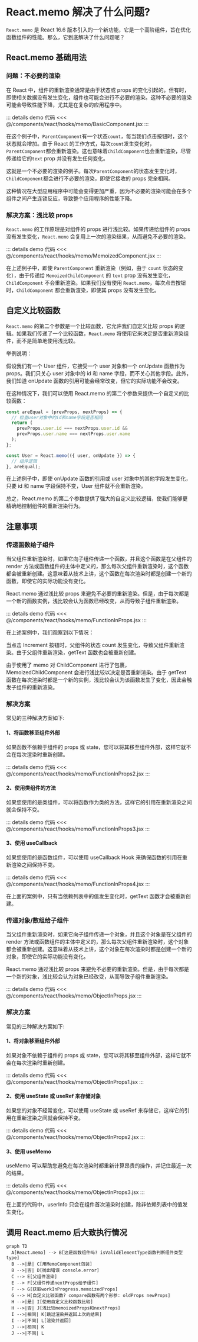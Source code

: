 # React.memo 解决了什么问题?

`React.memo` 是 React 16.6 版本引入的一个新功能，它是一个高阶组件，旨在优化函数组件的性能。那么，它到底解决了什么问题呢？

## React.memo 基础用法

### 问题：不必要的渲染

在 React 中，组件的重新渲染通常是由于状态或 props 的变化引起的。但有时，即使相关数据没有发生变化，组件也可能会进行不必要的渲染。这种不必要的渲染可能会导致性能下降，尤其是在复杂的应用程序中。

<div ref="memo1" />

::: details demo 代码
<<< @/components/react/hooks/memo/BasicComponent.jsx
:::

在这个例子中，`ParentComponent`有一个状态`count`，每当我们点击按钮时，这个状态就会增加。由于 React 的工作方式，每次`count`发生变化时，`ParentComponent`都会重新渲染。这也意味着`ChildComponent`也会重新渲染，尽管传递给它的`text` prop 并没有发生任何变化。

这就是一个不必要的渲染的例子。每次`ParentComponent`的状态发生变化时，`ChildComponent`都会进行不必要的渲染，即使它接收的 props 完全相同。

这种情况在大型应用程序中可能会变得更加严重，因为不必要的渲染可能会在多个组件之间产生连锁反应，导致整个应用程序的性能下降。

### 解决方案：浅比较 props

`React.memo` 的工作原理是对组件的 props 进行浅比较。如果传递给组件的 props 没有发生变化，`React.memo` 会复用上一次的渲染结果，从而避免不必要的渲染。

<div ref="memo2" />

::: details demo 代码
<<< @/components/react/hooks/memo/MemoizedComponent.jsx
:::

在上述例子中，即使 `ParentComponent` 重新渲染（例如，由于 `count` 状态的变化），由于传递给 `MemoizedChildComponent` 的 `text` prop 没有发生变化，`ChildComponent` 不会重新渲染。如果我们没有使用 `React.memo`，每次点击按钮时，`ChildComponent` 都会重新渲染，即使其 props 没有发生变化。

## 自定义比较函数

`React.memo` 的第二个参数是一个比较函数，它允许我们自定义比较 props 的逻辑。如果我们传递了一个比较函数，`React.memo` 将使用它来决定是否重新渲染组件，而不是简单地使用浅比较。

举例说明：

假设我们有一个 User 组件，它接受一个 user 对象和一个 onUpdate 函数作为 props。我们只关心 user 对象中的 id 和 name 字段，而不关心其他字段。此外，我们知道 onUpdate 函数的引用可能会经常改变，但它的实际功能不会改变。

在这种情况下，我们可以使用 React.memo 的第二个参数来提供一个自定义的比较函数：

```jsx
const areEqual = (prevProps, nextProps) => {
  // 检查user对象中的id和name字段是否相同
  return (
    prevProps.user.id === nextProps.user.id &&
    prevProps.user.name === nextProps.user.name
  );
};

const User = React.memo(({ user, onUpdate }) => {
  // 组件逻辑
}, areEqual);
```

在上述例子中，即使 onUpdate 函数的引用或 user 对象中的其他字段发生变化，只要 id 和 name 字段保持不变，User 组件就不会重新渲染。

总之，React.memo 的第二个参数提供了强大的自定义比较逻辑，使我们能够更精确地控制组件的重新渲染行为。

## 注意事项

### 传递函数给子组件

当父组件重新渲染时，如果它向子组件传递一个函数，并且这个函数是在父组件的 render 方法或函数组件的主体中定义的，那么每次父组件重新渲染时，这个函数都会被重新创建。这意味着从技术上讲，这个函数在每次渲染时都是创建一个新的函数，即使它的实际功能没有变化。

React.memo 通过浅比较 props 来避免不必要的重新渲染。但是，由于每次都是一个新的函数实例，浅比较会认为函数已经改变，从而导致子组件重新渲染。

<div ref="memo3" />

::: details demo 代码
<<< @/components/react/hooks/memo/FunctionInProps.jsx
:::

在上述案例中，我们观察到以下情况：

当点击 Increment 按钮时，父组件的状态 count 发生变化，导致父组件重新渲染。由于父组件重新渲染，getText 函数也会被重新创建。

由于使用了 memo 对 ChildComponent 进行了包裹，MemoizedChildComponent 会进行浅比较以决定是否重新渲染。由于 getText 函数在每次渲染时都是一个新的实例，浅比较会认为该函数发生了变化，因此会触发子组件的重新渲染。

### 解决方案

常见的三种解决方案如下:

#### 1、将函数移至组件外部

如果函数不依赖于组件的 props 或 state，您可以将其移至组件外部，这样它就不会在每次渲染时重新创建。

<div ref="memo4" />

::: details demo 代码
<<< @/components/react/hooks/memo/FunctionInProps2.jsx
:::

#### 2、使用类组件的方法

如果您使用的是类组件，可以将函数作为类的方法，这样它的引用在重新渲染之间就会保持不变。

<div ref="memo5" />

::: details demo 代码
<<< @/components/react/hooks/memo/FunctionInProps3.jsx
:::

#### 3、使用 useCallback

如果您使用的是函数组件，可以使用 useCallback Hook 来确保函数的引用在重新渲染之间保持不变。

<div ref="memo6" />

::: details demo 代码
<<< @/components/react/hooks/memo/FunctionInProps4.jsx
:::

在上面的案例中，只有当依赖列表中的值发生变化时，getText 函数才会被重新创建。

### 传递对象/数组给子组件

当父组件重新渲染时，如果它向子组件传递一个对象，并且这个对象是在父组件的 render 方法或函数组件的主体中定义的，那么每次父组件重新渲染时，这个对象都会被重新创建。这意味着从技术上讲，这个对象在每次渲染时都是创建一个新的对象，即使它的实际功能没有变化。

React.memo 通过浅比较 props 来避免不必要的重新渲染。但是，由于每次都是一个新的对象，浅比较会认为对象已经改变，从而导致子组件重新渲染。

<div ref="memo7" />

::: details demo 代码
<<< @/components/react/hooks/memo/ObjectInProps.jsx
:::

### 解决方案

常见的三种解决方案如下:

#### 1、将对象移至组件外部

如果对象不依赖于组件的 props 或 state，您可以将其移至组件外部，这样它就不会在每次渲染时重新创建。

<div ref="memo8" />

::: details demo 代码
<<< @/components/react/hooks/memo/ObjectInProps1.jsx
:::

#### 2、使用 useState 或 useRef 来存储对象

如果您的对象不经常变化，可以使用 useState 或 useRef 来存储它，这样它的引用在重新渲染之间就会保持不变。

<div ref="memo9" />

::: details demo 代码
<<< @/components/react/hooks/memo/ObjectInProps2.jsx
:::

#### 3、使用 useMemo

useMemo 可以帮助您避免在每次渲染时都重新计算昂贵的操作，并记住最近一次的结果。

<div ref="memo10" />

::: details demo 代码
<<< @/components/react/hooks/memo/ObjectInProps3.jsx
:::

在上面的代码中，userInfo 只会在组件首次渲染时创建，除非依赖列表中的值发生变化。

## 调用 React.memo 后大致执行情况

```mermaid
graph TD
  A[React.memo] --> B[这是函数组件吗? isValidElementType函数判断组件类型type]
  B -->|是| C[用MemoComponent包装]
  B -->|否| D[抛出错误 console.error]
  C --> E[父组件渲染]
  E --> F[父组件传递nextProps给子组件]
  F --> G[获取workInProgress.memoizedProps]
  G --> H[自定义比较函数? compare函数有两个形参: oldProps newProps]
  H -->|是| I[使用自定义比较函数比较]
  H -->|否| J[浅比较memoizedProps和nextProps]
  I -->|相同| K[跳过渲染并返回上次的结果]
  I -->|不同| L[渲染并返回]
  J -->|相同| K
  J -->|不同| L
```

<script setup>
import { ref } from 'vue'
import renderReact from '@components/react/renderReact'
import BasicComponent from '@components/react/hooks/memo/BasicComponent'
import MemoizedComponent from '@components/react/hooks/memo/MemoizedComponent'
import FunctionInProps from '@components/react/hooks/memo/FunctionInProps'
import FunctionInProps2 from '@components/react/hooks/memo/FunctionInProps2'
import FunctionInProps3 from '@components/react/hooks/memo/FunctionInProps3'
import FunctionInProps4 from '@components/react/hooks/memo/FunctionInProps4'
import ObjectInProps from '@components/react/hooks/memo/ObjectInProps'
import ObjectInProps1 from '@components/react/hooks/memo/ObjectInProps1'
import ObjectInProps2 from '@components/react/hooks/memo/ObjectInProps2'
import ObjectInProps3 from '@components/react/hooks/memo/ObjectInProps3'
const memo1 = ref(null)
const memo2 = ref(null)
const memo3 = ref(null)
const memo4 = ref(null)
const memo5 = ref(null)
const memo6 = ref(null)
const memo7 = ref(null)
const memo8 = ref(null)
const memo9 = ref(null)
const memo10 = ref(null)
renderReact(BasicComponent, memo1)
renderReact(MemoizedComponent, memo2)
renderReact(FunctionInProps, memo3)
renderReact(FunctionInProps2, memo4)
renderReact(FunctionInProps3, memo5)
renderReact(FunctionInProps4, memo6)
renderReact(ObjectInProps, memo7)
renderReact(ObjectInProps1, memo8)
renderReact(ObjectInProps2, memo9)
renderReact(ObjectInProps3, memo10)
</script>

